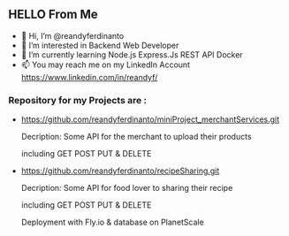 ## HELLO From Me

- 👋 Hi, I’m @reandyferdinanto
- 👀 I’m interested in Backend Web Developer
- 🌱 I’m currently learning Node.js Express.Js REST API Docker
- 📫 You may reach me on my LinkedIn Account https://www.linkedin.com/in/reandyf/

### Repository for my Projects are :


- https://github.com/reandyferdinanto/miniProject_merchantServices.git 

  Decription:
  Some API for the merchant to upload their products
  
  including GET POST PUT & DELETE
  
- https://github.com/reandyferdinanto/recipeSharing.git

  Decription:
  Some API for food lover to sharing their recipe
  
  including GET POST PUT & DELETE
  
  Deployment with Fly.io & database on PlanetScale


